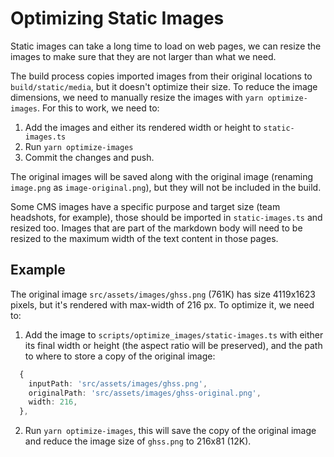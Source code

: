 # Optimizing Static Images

Static images can take a long time to load on web pages, we can resize the images
to make sure that they are not larger than what we need.

The build process copies imported images from their original locations to `build/static/media`, but it doesn't optimize their size. To reduce the image dimensions, we need to manually resize the images with `yarn optimize-images`. For this to work, we need to:

1. Add the images and either its rendered width or height to `static-images.ts`
2. Run `yarn optimize-images`
3. Commit the changes and push.

The original images will be saved along with the original image (renaming `image.png` as `image-original.png`), but they will not be included in the build.

Some CMS images have a specific purpose and target size (team headshots, for example), those should be imported in `static-images.ts` and resized too. Images that are part of the markdown body will need to be resized to the maximum width of the text content in those pages.

## Example

The original image `src/assets/images/ghss.png` (761K) has size 4119x1623 pixels, but it's rendered with max-width of 216 px. To optimize it, we need to:

1. Add the image to `scripts/optimize_images/static-images.ts` with either its final width or height (the aspect ratio will be preserved), and the path to where to store a copy of the original image:

```ts
  {
    inputPath: 'src/assets/images/ghss.png',
    originalPath: 'src/assets/images/ghss-original.png',
    width: 216,
  },
```

2. Run `yarn optimize-images`, this will save the copy of the original image and reduce the image size of `ghss.png` to 216x81 (12K).
